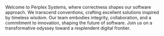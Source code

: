 Welcome to Perplex Systems, where correctness shapes our software approach. We transcend conventions, crafting excellent solutions inspired by timeless wisdom. Our team embodies integrity, collaboration, and a commitment to innovation, shaping the future of software. Join us on a transformative odyssey toward a resplendent digital frontier.
